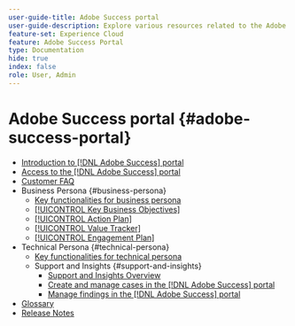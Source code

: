 ```yaml
---
user-guide-title: Adobe Success portal
user-guide-description: Explore various resources related to the Adobe Success portal for more details.
feature-set: Experience Cloud
feature: Adobe Success Portal
type: Documentation
hide: true
index: false
role: User, Admin
---
```


# Adobe Success portal {#adobe-success-portal}

- [Introduction to [!DNL Adobe Success] portal](/help/adobe-success-portal/adobe-success-portal-introduction.md)
- [Access to the [!DNL Adobe Success] portal](/help/adobe-success-portal/access-to-the-adobe-success-portal.md)
- [Customer FAQ](/help/adobe-success-portal/adobe-success-portal-customer-faq.md)
- Business Persona {#business-persona}
    - [Key functionalities for business persona](/help/adobe-success-portal/business-persona/key-functionalities-for-business-persona.md)
    - [[!UICONTROL Key Business Objectives]](/help/adobe-success-portal/business-persona/key-business-objectives.md)
    - [[!UICONTROL Action Plan]](/help/adobe-success-portal/business-persona/action-plan.md)
    - [[!UICONTROL Value Tracker]](/help/adobe-success-portal/business-persona/value-tracker.md)
    - [[!UICONTROL Engagement Plan]](/help/adobe-success-portal/business-persona/engagement-plan.md)
- Technical Persona {#technical-persona}
    - [Key functionalities for technical persona](/help/adobe-success-portal/technical-persona/key-functionalities-for-technical-persona.md)
    - Support and Insights {#support-and-insights}
        - [Support and Insights Overview](/help/adobe-success-portal/technical-persona/support-and-insights/support-and-insights-overview.md)
        - [Create and manage cases in the [!DNL Adobe Success] portal](/help/adobe-success-portal/technical-persona/support-and-insights/create-and-manage-cases-in-the-adobe-success-portal.md)
        - [Manage findings in the [!DNL Adobe Success] portal](/help/adobe-success-portal/technical-persona/support-and-insights/manage-findings-adobe-success-portal.md)
- [Glossary](/help/adobe-success-portal/glossary.md)
- [Release Notes](/help/adobe-success-portal/release-notes.md)

